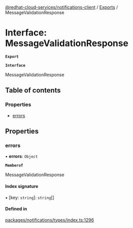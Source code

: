 [@redhat-cloud-services/notifications-client](../README.md) / [Exports](../modules.md) / MessageValidationResponse

# Interface: MessageValidationResponse

**`Export`**

**`Interface`**

MessageValidationResponse

## Table of contents

### Properties

- [errors](MessageValidationResponse.md#errors)

## Properties

### errors

• **errors**: `Object`

**`Memberof`**

MessageValidationResponse

#### Index signature

▪ [key: `string`]: `string`[]

#### Defined in

[packages/notifications/types/index.ts:1296](https://github.com/RedHatInsights/javascript-clients/blob/master/packages/notifications/types/index.ts#L1296)
